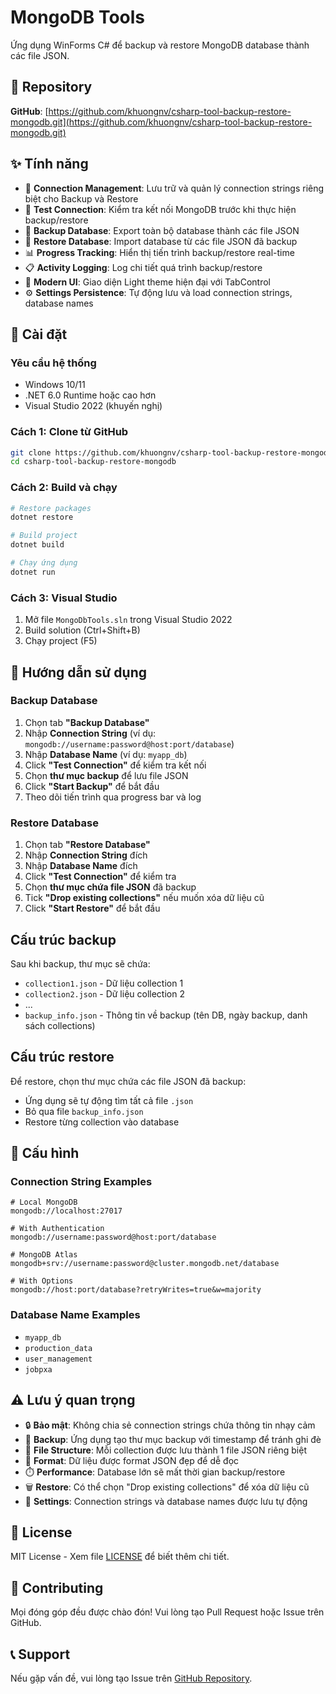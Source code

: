 # MongoDB Tools

Ứng dụng WinForms C# để backup và restore MongoDB database thành các file JSON.

## 📁 Repository

**GitHub**: [https://github.com/khuongnv/csharp-tool-backup-restore-mongodb.git](https://github.com/khuongnv/csharp-tool-backup-restore-mongodb.git)

## ✨ Tính năng

- 🔗 **Connection Management**: Lưu trữ và quản lý connection strings riêng biệt cho Backup và Restore
- 🧪 **Test Connection**: Kiểm tra kết nối MongoDB trước khi thực hiện backup/restore
- 💾 **Backup Database**: Export toàn bộ database thành các file JSON
- 🔄 **Restore Database**: Import database từ các file JSON đã backup
- 📊 **Progress Tracking**: Hiển thị tiến trình backup/restore real-time
- 📋 **Activity Logging**: Log chi tiết quá trình backup/restore
- 🎨 **Modern UI**: Giao diện Light theme hiện đại với TabControl
- ⚙️ **Settings Persistence**: Tự động lưu và load connection strings, database names

## 🚀 Cài đặt

### Yêu cầu hệ thống
- Windows 10/11
- .NET 6.0 Runtime hoặc cao hơn
- Visual Studio 2022 (khuyến nghị)

### Cách 1: Clone từ GitHub
```bash
git clone https://github.com/khuongnv/csharp-tool-backup-restore-mongodb.git
cd csharp-tool-backup-restore-mongodb
```

### Cách 2: Build và chạy
```bash
# Restore packages
dotnet restore

# Build project
dotnet build

# Chạy ứng dụng
dotnet run
```

### Cách 3: Visual Studio
1. Mở file `MongoDbTools.sln` trong Visual Studio 2022
2. Build solution (Ctrl+Shift+B)
3. Chạy project (F5)

## 📖 Hướng dẫn sử dụng

### Backup Database
1. Chọn tab **"Backup Database"**
2. Nhập **Connection String** (ví dụ: `mongodb://username:password@host:port/database`)
3. Nhập **Database Name** (ví dụ: `myapp_db`)
4. Click **"Test Connection"** để kiểm tra kết nối
5. Chọn **thư mục backup** để lưu file JSON
6. Click **"Start Backup"** để bắt đầu
7. Theo dõi tiến trình qua progress bar và log

### Restore Database
1. Chọn tab **"Restore Database"**
2. Nhập **Connection String** đích
3. Nhập **Database Name** đích
4. Click **"Test Connection"** để kiểm tra
5. Chọn **thư mục chứa file JSON** đã backup
6. Tick **"Drop existing collections"** nếu muốn xóa dữ liệu cũ
7. Click **"Start Restore"** để bắt đầu

## Cấu trúc backup

Sau khi backup, thư mục sẽ chứa:
- `collection1.json` - Dữ liệu collection 1
- `collection2.json` - Dữ liệu collection 2
- ...
- `backup_info.json` - Thông tin về backup (tên DB, ngày backup, danh sách collections)

## Cấu trúc restore

Để restore, chọn thư mục chứa các file JSON đã backup:
- Ứng dụng sẽ tự động tìm tất cả file `.json`
- Bỏ qua file `backup_info.json`
- Restore từng collection vào database

## 🔧 Cấu hình

### Connection String Examples
```
# Local MongoDB
mongodb://localhost:27017

# With Authentication
mongodb://username:password@host:port/database

# MongoDB Atlas
mongodb+srv://username:password@cluster.mongodb.net/database

# With Options
mongodb://host:port/database?retryWrites=true&w=majority
```

### Database Name Examples
- `myapp_db`
- `production_data`
- `user_management`
- `jobpxa`

## ⚠️ Lưu ý quan trọng

- 🔒 **Bảo mật**: Không chia sẻ connection strings chứa thông tin nhạy cảm
- 💾 **Backup**: Ứng dụng tạo thư mục backup với timestamp để tránh ghi đè
- 📁 **File Structure**: Mỗi collection được lưu thành 1 file JSON riêng biệt
- 🎨 **Format**: Dữ liệu được format JSON đẹp để dễ đọc
- ⏱️ **Performance**: Database lớn sẽ mất thời gian backup/restore
- 🗑️ **Restore**: Có thể chọn "Drop existing collections" để xóa dữ liệu cũ
- 💾 **Settings**: Connection strings và database names được lưu tự động

## 📄 License

MIT License - Xem file [LICENSE](LICENSE) để biết thêm chi tiết.

## 🤝 Contributing

Mọi đóng góp đều được chào đón! Vui lòng tạo Pull Request hoặc Issue trên GitHub.

## 📞 Support

Nếu gặp vấn đề, vui lòng tạo Issue trên [GitHub Repository](https://github.com/khuongnv/csharp-tool-backup-restore-mongodb.git).
